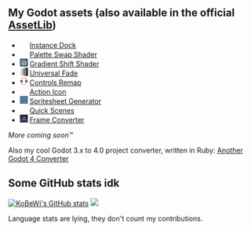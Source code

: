 ## My Godot assets (also available in the official [AssetLib](https://godotengine.org/asset-library/asset?user=KoBeWi))

- <img src="https://github.com/KoBeWi/Godot-Instance-Dock/blob/master/Media/Icon.png" width="16" height="16"> [Instance Dock](https://github.com/KoBeWi/Godot-Instance-Dock)
- <img src="https://github.com/KoBeWi/Godot-Palette-Swap-Shader/blob/master/Media/Icon.png" width="16" height="16"> [Palette Swap Shader](https://github.com/KoBeWi/Godot-Palette-Swap-Shader)
- <img src="https://github.com/KoBeWi/Godot-Gradient-Shift-Shader/blob/main/Media/Icon.png" width="16" height="16"> [Gradient Shift Shader](https://github.com/KoBeWi/Godot-Gradient-Shift-Shader)
- <img src="https://github.com/KoBeWi/Godot-Universal-Fade/blob/master/Media/Icon.png" width="16" height="16"> [Universal Fade](https://github.com/KoBeWi/Godot-Universal-Fade)
- <img src="https://github.com/KoBeWi/Godot-Input-Remap/blob/master/Media/Icon.png" width="16" height="16"> [Controls Remap](https://github.com/KoBeWi/Godot-Input-Remap)
- <img src="https://github.com/KoBeWi/Godot-Action-Icon/blob/master/Media/Icon.png" width="16" height="16"> [Action Icon](https://github.com/KoBeWi/Godot-Action-Icon)
- <img src="https://github.com/KoBeWi/Godot-Spritesheet-Generator/blob/master/Media/Icon.png" width="16" height="16"> [Spritesheet Generator](https://github.com/KoBeWi/Godot-Spritesheet-Generator)
- <img src="https://github.com/KoBeWi/Godot-Quick-Scenes/blob/master/Media/Icon.png" width="16" height="16"> [Quick Scenes](https://github.com/KoBeWi/Godot-Quick-Scenes)
- <img src="https://github.com/KoBeWi/Godot-Frame-Converter/blob/master/Media/Icon.png" width="16" height="16"> [Frame Converter](https://github.com/KoBeWi/Godot-Frame-Converter)

*More coming soon™*

Also my cool Godot 3.x to 4.0 project converter, written in Ruby: [Another Godot 4 Converter](https://github.com/KoBeWi/Another-Godot-4-Converter)

## Some GitHub stats idk
[![KoBeWi's GitHub stats](https://github-readme-stats.vercel.app/api?username=KoBeWi&show_icons=true&theme=tokyonight&custom_title=My%20GitHub%20stats)](https://github.com/anuraghazra/github-readme-stats)
<img height="180em" src="https://github-readme-stats.vercel.app/api/top-langs/?username=KoBeWi&theme=tokyonight&layout=compact" />

Language stats are lying, they don't count my contributions.
